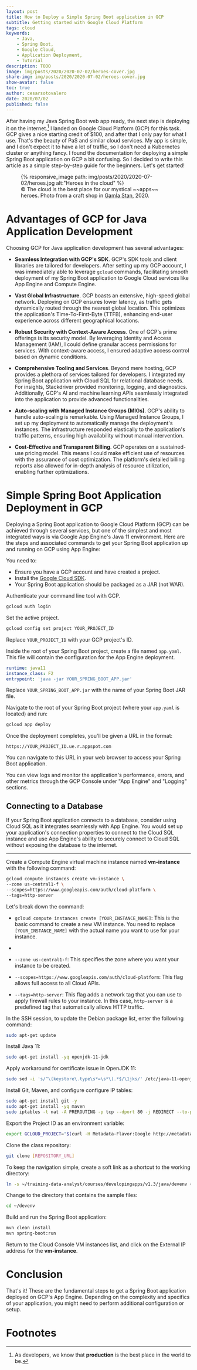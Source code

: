 ```yaml
---
layout: post
title: How to Deploy a Simple Spring Boot application in GCP
subtitle: Getting started with Google Cloud Platform
tags: cloud
keywords: 
    - Java,
    - Spring Boot,
    - Google Cloud,
    - Application Deployment,
    - Tutorial
description: TODO
image: img/posts/2020/2020-07-02/heroes-cover.jpg
share-img: img/posts/2020/2020-07-02/heroes-cover.jpg
show-avatar: false
toc: true
author: cesarsotovalero
date: 2020/07/02
published: false
---
```


After having my Java Spring Boot web app ready, the next step is deploying it on the internet.[^1]
I landed on Google Cloud Platform (GCP) for this task.
GCP gives a nice starting credit of $100, and after that I only pay for what I use.
That's the beauty of PaS and similar cloud services.
My app is simple, and I don't expect it to have a lot of traffic, so I don't need a Kubernetes cluster or anything fancy.
I found the documentation for deploying a simple Spring Boot application on GCP a bit confusing.
So I decided to write this article as a simple step-by-step guide for the beginners.
Let's get started!

<figure class="jb_picture">
  {% responsive_image path: img/posts/2020/2020-07-02/heroes.jpg alt:"Heroes in the cloud" %}
  <figcaption class="stroke"> 
    &#169; The cloud is the best place for our mystical ~~apps~~ heroes. Photo from a craft shop in <a href="https://goo.gl/maps/L6VH6HcfWr5ernk26">Gamla Stan</a>, 2020.
  </figcaption>
</figure>

# Advantages of GCP for Java Application Development

Choosing GCP for Java application development has several advantages:

- **Seamless Integration with GCP's SDK**. GCP's SDK tools and client libraries are tailored for developers. After setting up my GCP account, I was immediately able to leverage `gcloud` commands, facilitating smooth deployment of my Spring Boot application to Google Cloud services like App Engine and Compute Engine.

- **Vast Global Infrastructure**. GCP boasts an extensive, high-speed global network. Deploying on GCP ensures lower latency, as traffic gets dynamically routed through the nearest global location. This optimizes the application's Time-To-First-Byte (TTFB), enhancing end-user experience across different geographical locations.

- **Robust Security with Context-Aware Access**. One of GCP's prime offerings is its security model. By leveraging Identity and Access Management (IAM), I could define granular access permissions for services. With context-aware access, I ensured adaptive access control based on dynamic conditions.

- **Comprehensive Tooling and Services**. Beyond mere hosting, GCP provides a plethora of services tailored for developers. I integrated my Spring Boot application with Cloud SQL for relational database needs. For insights, Stackdriver provided monitoring, logging, and diagnostics. Additionally, GCP's AI and machine learning APIs seamlessly integrated into the application to provide advanced functionalities.

- **Auto-scaling with Managed Instance Groups (MIGs)**. GCP's ability to handle auto-scaling is remarkable. Using Managed Instance Groups, I set up my deployment to automatically manage the deployment's instances. The infrastructure responded elastically to the application's traffic patterns, ensuring high availability without manual intervention.

- **Cost-Effective and Transparent Billing**. GCP operates on a sustained-use pricing model. This means I could make efficient use of resources with the assurance of cost optimization. The platform's detailed billing reports also allowed for in-depth analysis of resource utilization, enabling further optimizations.

# Simple Spring Boot Application Deployment in GCP

Deploying a Spring Boot application to Google Cloud Platform (GCP) can be achieved through several services, but one of the simplest and most integrated ways is via Google App Engine's Java 11 environment. 
Here are the steps and associated commands to get your Spring Boot application up and running on GCP using App Engine:

You need to:

- Ensure you have a GCP account and have created a project.
- Install the [Google Cloud SDK](https://cloud.google.com/sdk/docs/install).
- Your Spring Boot application should be packaged as a JAR (not WAR).

Authenticate your command line tool with GCP.
```bash
gcloud auth login
```

Set the active project.
```bash
gcloud config set project YOUR_PROJECT_ID
```

Replace `YOUR_PROJECT_ID` with your GCP project's ID.

Inside the root of your Spring Boot project, create a file named `app.yaml`. This file will contain the configuration for the App Engine deployment.

```yaml
runtime: java11
instance_class: F2
entrypoint: 'java -jar YOUR_SPRING_BOOT_APP.jar'
```
Replace `YOUR_SPRING_BOOT_APP.jar` with the name of your Spring Boot JAR file.

Navigate to the root of your Spring Boot project (where your `app.yaml` is located) and run:

```bash
gcloud app deploy
```

Once the deployment completes, you'll be given a URL in the format:

```
https://YOUR_PROJECT_ID.ue.r.appspot.com
```

You can navigate to this URL in your web browser to access your Spring Boot application.

You can view logs and monitor the application's performance, errors, and other metrics through the GCP Console under "App Engine" and "Logging" sections.

## Connecting to a Database

If your Spring Boot application connects to a database, consider using Cloud SQL as it integrates seamlessly with App Engine. You would set up your application's connection properties to connect to the Cloud SQL instance and use App Engine's ability to securely connect to Cloud SQL without exposing the database to the internet.

---

Create a Compute Engine virtual machine instance named **vm-instance** with the following command:

```bash
gcloud compute instances create vm-instance \
--zone us-central1-f \
--scopes=https://www.googleapis.com/auth/cloud-platform \
--tags=http-server
```

Let's break down the command:

- `gcloud compute instances create [YOUR_INSTANCE_NAME]`: This is the basic command to create a new VM instance. You need to replace `[YOUR_INSTANCE_NAME]` with the actual name you want to use for your instance.
- 
- `--zone us-central1-f`: This specifies the zone where you want your instance to be created.

- `--scopes=https://www.googleapis.com/auth/cloud-platform`: This flag allows full access to all Cloud APIs.

- `--tags=http-server`: This flag adds a network tag that you can use to apply firewall rules to your instance. In this case, `http-server` is a predefined tag that automatically allows HTTP traffic.

In the SSH session, to update the Debian package list, enter the following command:

```bash 
sudo apt-get update
```

Install Java 11:

```bash
sudo apt-get install -yq openjdk-11-jdk
```

Apply workaround for certificate issue in OpenJDK 11:

```bash
sudo sed -i 's/^\(keystore\.type\s*=\s*\).*$/\1jks/' /etc/java-11-openjdk/security/java.security; sudo rm /etc/ssl/certs/java/cacerts; sudo /usr/sbin/update-ca-certificates -f
```

Install Git, Maven, and configure configure IP tables:

```bash
sudo apt-get install git -y
sudo apt-get install -yq maven
sudo iptables -t nat -A PREROUTING -p tcp --dport 80 -j REDIRECT --to-port 8080
```

Export the Project ID as an environment variable:

```bash
export GCLOUD_PROJECT="$(curl -H Metadata-Flavor:Google http://metadata/computeMetadata/v1/project/project-id)"
```

Clone the class repository:

```bash
git clone [REPOSITORY_URL]
```

To keep the navigation simple, create a soft link as a shortcut to the working directory:

```bash
ln -s ~/training-data-analyst/courses/developingapps/v1.3/java/devenv ~/devenv
```

Change to the directory that contains the sample files:

```bash
cd ~/devenv
```

Build and run the Spring Boot application:

```bash
mvn clean install
mvn spring-boot:run
```

Return to the Cloud Console VM instances list, and click on the External IP address for the **vm-instance**.

# Conclusion

That's it! 
These are the fundamental steps to get a Spring Boot application deployed on GCP's App Engine.
Depending on the complexity and specifics of your application, you might need to perform additional configuration or setup.

# Footnotes

[^1]: As developers, we know that **production** is the best place in the world to be.

